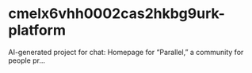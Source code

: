 # cmelx6vhh0002cas2hkbg9urk-platform
AI-generated project for chat: Homepage for “Parallel,” a community for people pr...

